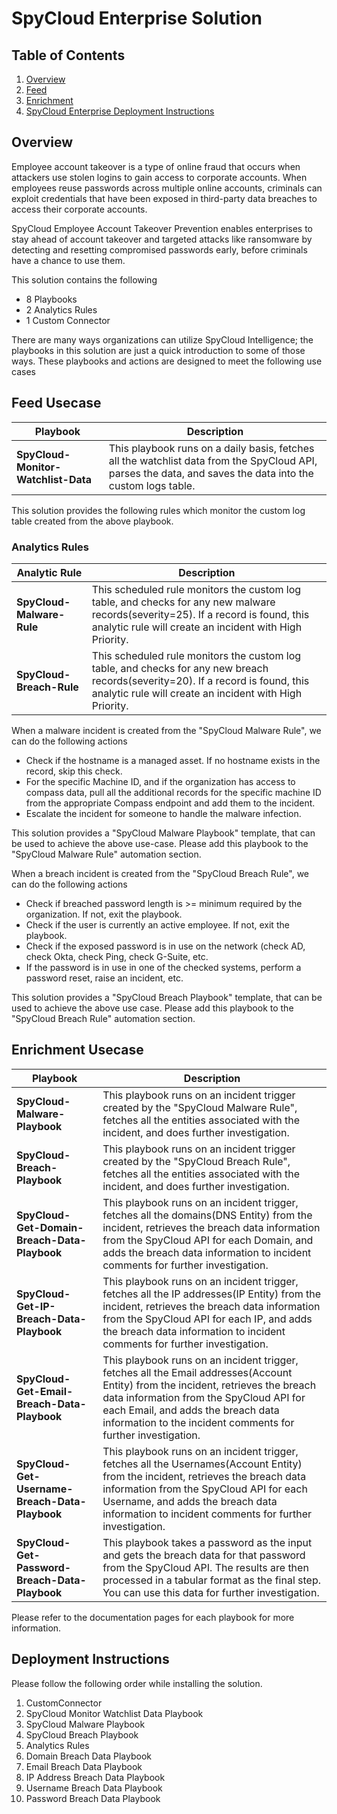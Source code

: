 # SpyCloud Enterprise Solution


## Table of Contents

1. [Overview](#overview)
2. [Feed](#feed)
3. [Enrichment](#enrichment)
4. [SpyCloud Enterprise Deployment Instructions](#deployorder)


<a name="overview">

## Overview
Employee account takeover is a type of online fraud that occurs when attackers use stolen logins to gain access to corporate accounts. When employees reuse passwords across multiple online accounts, criminals can exploit credentials that have been exposed in third-party data breaches to access their corporate accounts.

SpyCloud Employee Account Takeover Prevention enables enterprises to stay ahead of account takeover and targeted attacks like ransomware by detecting and resetting compromised passwords early, before criminals have a chance to use them.

This solution contains the following
- 8 Playbooks
- 2 Analytics Rules
- 1 Custom Connector

There are many ways organizations can utilize SpyCloud Intelligence; the playbooks in this solution are just a quick introduction to some of those ways. These playbooks and actions are designed to meet the following use cases

<a name="feed"></a>
## Feed Usecase
| Playbook | Description |
| --------- | -------------- |
| **SpyCloud-Monitor-Watchlist-Data** | This playbook runs on a daily basis, fetches all the watchlist data from the SpyCloud API, parses the data, and saves the data into the custom logs table. |

This solution provides the following rules which monitor the custom log table created from the above playbook.

### Analytics Rules
| Analytic Rule | Description |
| --------- | -------------- |
| **SpyCloud-Malware-Rule** | This scheduled rule monitors the custom log table, and checks for any new malware records(severity=25). If a record is found, this analytic rule will create an incident with High Priority. |
| **SpyCloud-Breach-Rule** | This scheduled rule monitors the custom log table, and checks for any new breach records(severity=20). If a record is found, this analytic rule will create an incident with High Priority. |

When a malware incident is created from the "SpyCloud Malware Rule", we can do the following actions
- Check if the hostname is a managed asset. If no hostname exists in the record, skip this check. 
- For the specific Machine ID, and if the organization has access to compass data, pull all the additional records for the specific machine ID from the appropriate Compass endpoint and add them to the incident. 
- Escalate the incident for someone to handle the malware infection. 

This solution provides a "SpyCloud Malware Playbook" template, that can be used to achieve the above use-case. Please add this playbook to the "SpyCloud Malware Rule" automation section.

When a breach incident is created from the "SpyCloud Breach Rule", we can do the following actions
- Check if breached password length is >= minimum required by the organization. If not, exit the playbook. 
- Check if the user is currently an active employee. If not, exit the playbook. 
- Check if the exposed password is in use on the network (check AD, check Okta, check Ping, check G-Suite, etc. 
- If the password is in use in one of the checked systems, perform a password reset, raise an incident, etc. 

This solution provides a "SpyCloud Breach Playbook" template, that can be used to achieve the above use case. Please add this playbook to the "SpyCloud Breach Rule" automation section.

<a name="enrichment"></a>
## Enrichment Usecase   

| Playbook | Description |
| --------- | -------------- |
| **SpyCloud-Malware-Playbook** | This playbook runs on an incident trigger created by the "SpyCloud Malware Rule", fetches all the entities associated with the incident, and does further investigation. |
| **SpyCloud-Breach-Playbook** | This playbook runs on an incident trigger created by the "SpyCloud Breach Rule", fetches all the entities associated with the incident, and does further investigation.|
| **SpyCloud-Get-Domain-Breach-Data-Playbook** | This playbook runs on an incident trigger, fetches all the domains(DNS Entity) from the incident, retrieves the breach data information from the SpyCloud API for each Domain, and adds the breach data information to incident comments for further investigation. |
| **SpyCloud-Get-IP-Breach-Data-Playbook** | This playbook runs on an incident trigger, fetches all the IP addresses(IP Entity) from the incident, retrieves the breach data information from the SpyCloud API for each IP, and adds the breach data information to incident comments for further investigation. |
| **SpyCloud-Get-Email-Breach-Data-Playbook** | This playbook runs on an incident trigger, fetches all the Email addresses(Account Entity) from the incident, retrieves the breach data information from the SpyCloud API for each Email, and adds the breach data information to the incident comments for further investigation. |
| **SpyCloud-Get-Username-Breach-Data-Playbook** | This playbook runs on an incident trigger, fetches all the Usernames(Account Entity) from the incident, retrieves the breach data information from the SpyCloud API for each Username, and adds the breach data information to incident comments for further investigation. |
| **SpyCloud-Get-Password-Breach-Data-Playbook** | This playbook takes a password as the input and gets the breach data for that password from the SpyCloud API. The results are then processed in a tabular format as the final step. You can use this data for further investigation. |

Please refer to the documentation pages for each playbook for more information.


<a name="deployorder"></a>
## Deployment Instructions

Please follow the following order while installing the solution.

1. CustomConnector
2. SpyCloud Monitor Watchlist Data Playbook
3. SpyCloud Malware Playbook
4. SpyCloud Breach Playbook
5. Analytics Rules
6. Domain Breach Data Playbook
7. Email Breach Data Playbook
8. IP Address Breach Data Playbook
9. Username Breach Data Playbook
10. Password Breach Data Playbook

